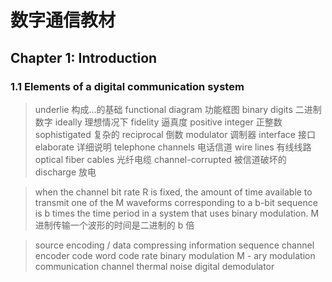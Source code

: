 # 数字通信教材
## Chapter 1: Introduction
### 1.1 Elements of a digital communication system
> underlie              构成...的基础
> functional diagram    功能框图
> binary digits         二进制数字
> ideally               理想情况下
> fidelity              逼真度
> positive integer      正整数
> sophistigated         复杂的
> reciprocal            倒数
> modulator             调制器
> interface             接口
> elaborate             详细说明
> telephone channels    电话信道
> wire lines            有线线路
> optical fiber cables  光纤电缆
> channel-corrupted     被信道破坏的
> discharge             放电

> when the channel bit rate R is fixed, the amount of time
> available to transmit one of the M waveforms corresponding
> to a b-bit sequence is b times the time period in a system
> that uses binary modulation.
> M 进制传输一个波形的时间是二进制的 b 倍

> source encoding / data compressing
> information sequence
> channel encoder
> code word
> code rate
> binary modulation
> M - ary modulation
> communication channel
> thermal noise
> digital demodulator